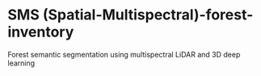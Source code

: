 # SMS (Spatial-Multispectral)-forest-inventory
Forest semantic segmentation using multispectral LiDAR and 3D deep learning
